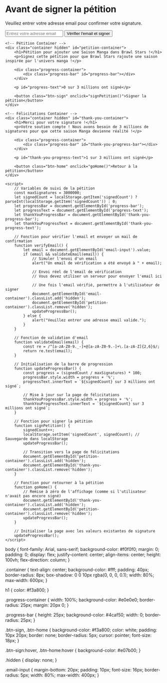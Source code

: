 <!DOCTYPE html>
<html lang="fr">
<head>
    <meta charset="UTF-8">
    <meta name="viewport" content="width=device-width, initial-scale=1.0">
    <title>Pétition Brawl Stars - Saison Manga</title>
    <link rel="stylesheet" href="styles.css"> <!-- Lien vers le fichier CSS -->
</head>
<body>
    <!-- Formulaire d'email -->
    <div class="container" id="email-container">
        <h1>Avant de signer la pétition</h1>
        <p>Veuillez entrer votre adresse email pour confirmer votre signature.</p>
        <input type="email" id="email-input" class="email-input" placeholder="Entrez votre adresse email" required />
        <button class="btn-sign" onclick="verifyEmail()">Vérifier l'email et signer</button>
    </div>

    <!-- Pétition Container -->
    <div class="container hidden" id="petition-container">
        <h1>Pétition pour ajouter une Saison Manga dans Brawl Stars !</h1>
        <p>Signez cette pétition pour que Brawl Stars rajoute une saison inspirée par l'univers manga !</p>

        <div class="progress-container">
            <div class="progress-bar" id="progress-bar"></div>
        </div>

        <p id="progress-text">0 sur 3 millions ont signé</p>

        <button class="btn-sign" onclick="signPetition()">Signer la pétition</button>
    </div>

    <!-- Félicitations Container -->
    <div class="container hidden" id="thank-you-container">
        <h1>Merci pour votre signature !</h1>
        <p>Votre soutien compte ! Nous avons besoin de 3 millions de signatures pour que cette saison Manga devienne réalité !</p>

        <div class="progress-container">
            <div class="progress-bar" id="thank-you-progress-bar"></div>
        </div>

        <p id="thank-you-progress-text">1 sur 3 millions ont signé</p>

        <button class="btn-home" onclick="goHome()">Retour à la pétition</button>
    </div>

    <script>
        // Variables de suivi de la pétition
        const maxSignatures = 3000000;
        let signedCount = localStorage.getItem('signedCount') ? parseInt(localStorage.getItem('signedCount')) : 0;
        let progressBar = document.getElementById('progress-bar');
        let progressText = document.getElementById('progress-text');
        let thankYouProgressBar = document.getElementById('thank-you-progress-bar');
        let thankYouProgressText = document.getElementById('thank-you-progress-text');

        // Fonction pour vérifier l'email et envoyer un mail de confirmation
        function verifyEmail() {
            let email = document.getElementById('email-input').value;
            if (email && validateEmail(email)) {
                // Simuler l'envoi d'un email
                alert("Un email de vérification a été envoyé à " + email);

                // Envoi réel de l'email de vérification
                // Vous devez utiliser un serveur pour envoyer l'email ici

                // Une fois l'email vérifié, permettre à l'utilisateur de signer
                document.getElementById('email-container').classList.add('hidden');
                document.getElementById('petition-container').classList.remove('hidden');
                updateProgressBar();
            } else {
                alert("Veuillez entrer une adresse email valide.");
            }
        }

        // Fonction de validation d'email
        function validateEmail(email) {
            const re = /^[a-zA-Z0-9._-]+@[a-zA-Z0-9.-]+\.[a-zA-Z]{2,6}$/;
            return re.test(email);
        }

        // Initialisation de la barre de progression
        function updateProgressBar() {
            const progress = (signedCount / maxSignatures) * 100;
            progressBar.style.width = progress + '%';
            progressText.innerText = `${signedCount} sur 3 millions ont signé`;
            
            // Mise à jour sur la page de félicitations
            thankYouProgressBar.style.width = progress + '%';
            thankYouProgressText.innerText = `${signedCount} sur 3 millions ont signé`;
        }

        // Fonction pour signer la pétition
        function signPetition() {
            signedCount++;
            localStorage.setItem('signedCount', signedCount); // Sauvegarde dans localStorage
            updateProgressBar();

            // Transition vers la page de félicitations
            document.getElementById('petition-container').classList.add('hidden');
            document.getElementById('thank-you-container').classList.remove('hidden');
        }

        // Fonction pour retourner à la pétition
        function goHome() {
            // Remise à zéro de l'affichage (comme si l'utilisateur n'avait pas encore signé)
            document.getElementById('thank-you-container').classList.add('hidden');
            document.getElementById('petition-container').classList.remove('hidden');
            updateProgressBar();
        }

        // Initialiser la page avec les valeurs existantes de signature
        updateProgressBar();
    </script>
</body>
</html>
body {
    font-family: Arial, sans-serif;
    background-color: #f0f0f0;
    margin: 0;
    padding: 0;
    display: flex;
    justify-content: center;
    align-items: center;
    height: 100vh;
    flex-direction: column;
}

.container {
    text-align: center;
    background-color: #fff;
    padding: 40px;
    border-radius: 8px;
    box-shadow: 0 0 10px rgba(0, 0, 0, 0.1);
    width: 80%;
    max-width: 600px;
}

h1 {
    color: #f3a800;
}

.progress-container {
    width: 100%;
    background-color: #e0e0e0;
    border-radius: 25px;
    margin: 20px 0;
}

.progress-bar {
    height: 25px;
    background-color: #4caf50;
    width: 0;
    border-radius: 25px;
}

.btn-sign, .btn-home {
    background-color: #f3a800;
    color: white;
    padding: 10px 20px;
    border: none;
    border-radius: 5px;
    cursor: pointer;
    font-size: 18px;
}

.btn-sign:hover, .btn-home:hover {
    background-color: #e07b00;
}

.hidden {
    display: none;
}

.email-input {
    margin-bottom: 20px;
    padding: 10px;
    font-size: 16px;
    border-radius: 5px;
    width: 80%;
    max-width: 400px;
}
